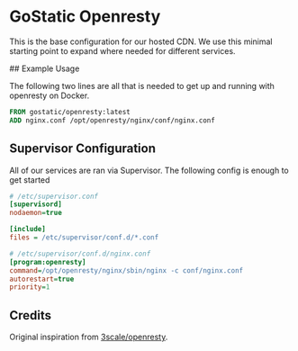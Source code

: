 # GoStatic Openresty

This is the base configuration for our hosted CDN. We use this minimal starting point to expand where needed for different services.



## Example Usage

The following two lines are all that is needed to get up and running with openresty on Docker.

``` dockerfile
FROM gostatic/openresty:latest
ADD nginx.conf /opt/openresty/nginx/conf/nginx.conf
```



## Supervisor Configuration

All of our services are ran via Supervisor. The following config is enough to get started

``` ini
# /etc/supervisor.conf
[supervisord]
nodaemon=true

[include]
files = /etc/supervisor/conf.d/*.conf
```

``` ini
# /etc/supervisor/conf.d/nginx.conf
[program:openresty]
command=/opt/openresty/nginx/sbin/nginx -c conf/nginx.conf
autorestart=true
priority=1
```



## Credits

Original inspiration from [3scale/openresty](https://github.com/3scale/docker-openresty).
